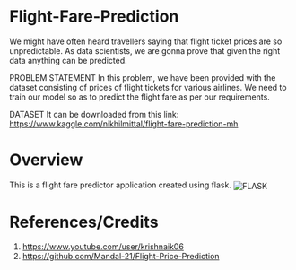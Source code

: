 # Flight-Fare-Prediction

We might have often heard travellers saying that flight ticket prices are so unpredictable.
As data scientists, we are gonna prove that given the right data anything can be predicted.
 
PROBLEM STATEMENT
In this problem, we have been provided with the dataset consisting of prices of flight tickets for various airlines. We need to train our model so as to predict the flight fare as per our requirements.

DATASET
It can be downloaded from this link: https://www.kaggle.com/nikhilmittal/flight-fare-prediction-mh

# Overview
This is a flight fare predictor application created using flask.
<img src="https://miro.medium.com/max/640/1*XzIRJGujfqAiOV2EIQgR_Q.png" title="FLASK" align="center"/>


# References/Credits
1. https://www.youtube.com/user/krishnaik06
2. https://github.com/Mandal-21/Flight-Price-Prediction
 

